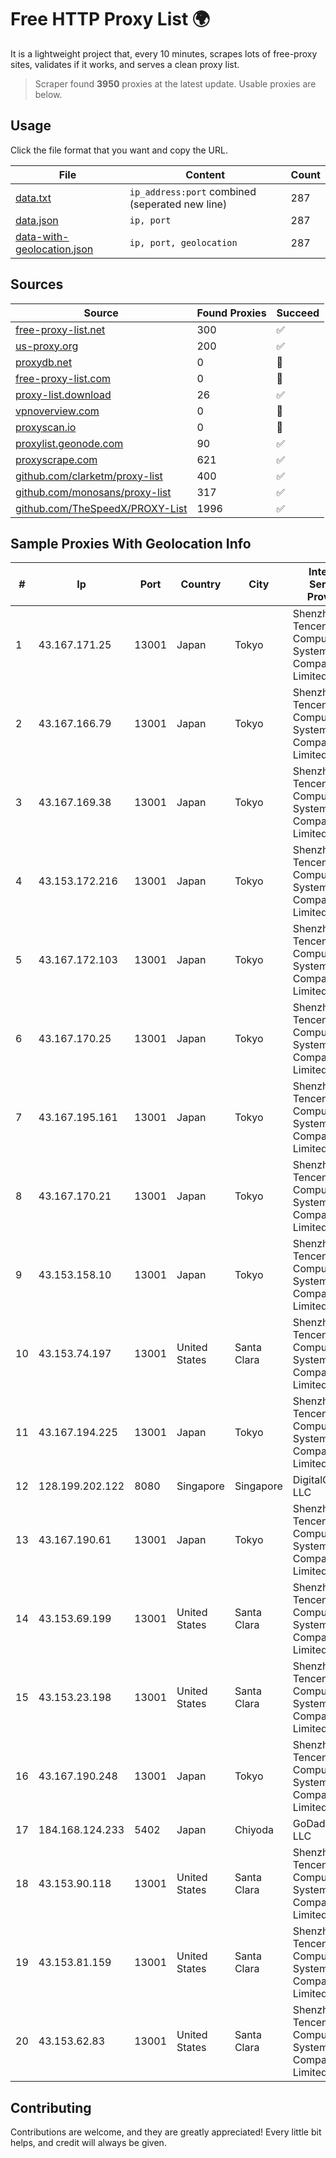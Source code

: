 
# Free HTTP Proxy List 🌍

It is a lightweight project that, every 10 minutes, scrapes lots of free-proxy sites, validates if it works, and serves a clean proxy list.


> Scraper found **3950** proxies at the latest update. Usable proxies are below.

## Usage

Click the file format that you want and copy the URL.


|File|Content|Count|
|----|-------|-----|
|[data.txt](https://raw.githubusercontent.com/themiralay/Proxy-List-World/master/data.txt)|`ip_address:port` combined (seperated new line)|287|
|[data.json](https://raw.githubusercontent.com/themiralay/Proxy-List-World/master/data.json)|`ip, port`|287|
|[data-with-geolocation.json](https://raw.githubusercontent.com/themiralay/Proxy-List-World/master/data-with-geolocation.json)|`ip, port, geolocation`|287|

## Sources

|Source|Found Proxies|Succeed|
|------|-------------|-------|
|[free-proxy-list.net](https://free-proxy-list.net)|300|✅|
|[us-proxy.org](https://www.us-proxy.org)|200|✅|
|[proxydb.net](http://proxydb.net)|0|🚫|
|[free-proxy-list.com](https://free-proxy-list.com/?page=&port=&type%5B%5D=http&type%5B%5D=https&up_time=0&search=Search)|0|🚫|
|[proxy-list.download](https://www.proxy-list.download/HTTP)|26|✅|
|[vpnoverview.com](https://vpnoverview.com/privacy/anonymous-browsing/free-proxy-servers)|0|🚫|
|[proxyscan.io](https://www.proxyscan.io)|0|🚫|
|[proxylist.geonode.com](https://proxylist.geonode.com/api/proxy-list?limit=300&page=1&sort_by=lastChecked&sort_type=desc&protocols=http,https)|90|✅|
|[proxyscrape.com](https://api.proxyscrape.com/v2/?request=displayproxies&protocol=http&timeout=10000&country=all&ssl=all&anonymity=all)|621|✅|
|[github.com/clarketm/proxy-list](https://raw.githubusercontent.com/clarketm/proxy-list/master/proxy-list-raw.txt)|400|✅|
|[github.com/monosans/proxy-list](https://raw.githubusercontent.com/monosans/proxy-list/main/proxies/http.txt)|317|✅|
|[github.com/TheSpeedX/PROXY-List](https://raw.githubusercontent.com/TheSpeedX/PROXY-List/master/http.txt)|1996|✅|


## Sample Proxies With Geolocation Info

|#|Ip|Port|Country|City|Internet Service Provider|
|-|--|----|-------|----|-------------------------|
|1|43.167.171.25|13001|Japan|Tokyo|Shenzhen Tencent Computer Systems Company Limited|
|2|43.167.166.79|13001|Japan|Tokyo|Shenzhen Tencent Computer Systems Company Limited|
|3|43.167.169.38|13001|Japan|Tokyo|Shenzhen Tencent Computer Systems Company Limited|
|4|43.153.172.216|13001|Japan|Tokyo|Shenzhen Tencent Computer Systems Company Limited|
|5|43.167.172.103|13001|Japan|Tokyo|Shenzhen Tencent Computer Systems Company Limited|
|6|43.167.170.25|13001|Japan|Tokyo|Shenzhen Tencent Computer Systems Company Limited|
|7|43.167.195.161|13001|Japan|Tokyo|Shenzhen Tencent Computer Systems Company Limited|
|8|43.167.170.21|13001|Japan|Tokyo|Shenzhen Tencent Computer Systems Company Limited|
|9|43.153.158.10|13001|Japan|Tokyo|Shenzhen Tencent Computer Systems Company Limited|
|10|43.153.74.197|13001|United States|Santa Clara|Shenzhen Tencent Computer Systems Company Limited|
|11|43.167.194.225|13001|Japan|Tokyo|Shenzhen Tencent Computer Systems Company Limited|
|12|128.199.202.122|8080|Singapore|Singapore|DigitalOcean, LLC|
|13|43.167.190.61|13001|Japan|Tokyo|Shenzhen Tencent Computer Systems Company Limited|
|14|43.153.69.199|13001|United States|Santa Clara|Shenzhen Tencent Computer Systems Company Limited|
|15|43.153.23.198|13001|United States|Santa Clara|Shenzhen Tencent Computer Systems Company Limited|
|16|43.167.190.248|13001|Japan|Tokyo|Shenzhen Tencent Computer Systems Company Limited|
|17|184.168.124.233|5402|Japan|Chiyoda|GoDaddy.com, LLC|
|18|43.153.90.118|13001|United States|Santa Clara|Shenzhen Tencent Computer Systems Company Limited|
|19|43.153.81.159|13001|United States|Santa Clara|Shenzhen Tencent Computer Systems Company Limited|
|20|43.153.62.83|13001|United States|Santa Clara|Shenzhen Tencent Computer Systems Company Limited|



## Contributing

Contributions are welcome, and they are greatly appreciated! Every
little bit helps, and credit will always be given.

